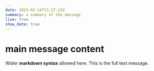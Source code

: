 ```yaml
---
date: 2023-02-14T11:27:13Z
summary: a summary of the message
live: true
show_date: true
---
```

 
# main message content
 
Wider **markdown syntax** allowed here. This is the full text message.